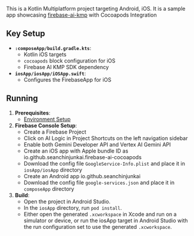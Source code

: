 This is a Kotlin Multiplatform project targeting Android, iOS. It is a sample app showcasing [firebase-ai-kmp](https://github.com/SeanChinJunKai/firebase-ai-kmp) with Cocoapods Integration

## Key Setup
* **`:composeApp/build.gradle.kts`**:
    * Kotlin iOS targets
    * `cocoapods` block configuration for iOS
    * Firebase AI KMP SDK dependency
* **`iosApp/iosApp/iOSApp.swift`**:
    * Configures the FirebaseApp for iOS

## Running

1.  **Prerequisites**: 
    * [Environment Setup](https://www.jetbrains.com/help/kotlin-multiplatform-dev/quickstart.html#set-up-the-environment)
2.  **Firebase Console Setup**:
    * Create a Firebase Project
    * Click on AI Logic in Project Shortcuts on the left navigation sidebar
    * Enable both Gemini Developer API and Vertex AI Gemini API
    * Create an iOS app with Apple bundle ID as io.github.seanchinjunkai.firebase-ai-cocoapods
    * Download the config file `GoogleService-Info.plist` and place it in `iosApp/iosApp` directory
    * Create an Android app io.github.seanchinjunkai
    * Download the config file `google-services.json` and place it in `composeApp` directory
4.  **Build**:
    * Open the project in Android Studio.
    * In the `iosApp` directory, run `pod install`.
    * Either open the generated `.xcworkspace` in Xcode and run on a simulator or device, or run the iosApp target in Android Studio with the run configuration set to use the generated `.xcworkspace`.
